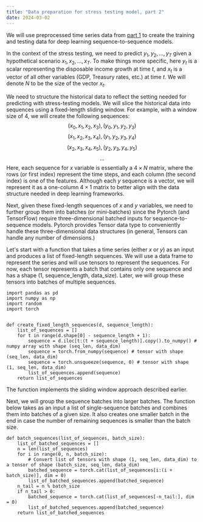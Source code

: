 ```yaml
---
title: "Data preparation for stress testing model, part 2"
date: 2024-03-02
---
```


We will use preprocessed time series data from <a href="2024-03-01-data-preparation-for-stress-testing-model-part-1.md">part 1</a> to create the training and testing data for deep learning sequence-to-sequence models.

In the context of the stress testing, we need to predict $y_1, y_2, ..., y_T$ given a hypothetical scenario $x_1, x_2, ..., x_T$. To make things more specific, here $y_t$ is a scalar representing the disposable income growth at time $t$, and $x_t$ is a vector of all other variables (GDP, Treasury rates, etc.) at time $t$. We will denote $N$ to be the size of the vector $x_t$.

We need to structure the historical data to reflect the setting needed for predicting with stress-testing models. We will slice the historical data into sequences using a fixed-length sliding window. For example, with a window size of 4, we will create the following sequences:
$$(x_0, x_1, x_2, x_3), (y_0, y_1, y_2, y_3)$$
$$(x_1, x_2, x_3, x_4), (y_1, y_2, y_3, y_4)$$
$$(x_2, x_3, x_4, x_5), (y_2, y_3, y_4, y_5)$$
$$...$$
Here, each sequence for $x$ variable is essentially a $4\times N$ matrix, where the rows (or first index) represent the time steps, and each column (the second index) is one of the features. Although each $y$ sequence is a vector, we will represent it as a one-column $4\times 1$ matrix to better align with the data structure needed in deep learning frameworks.

Next, given these fixed-length sequences of $x$ and $y$ variables, we need to further group them into batches (or mini-batches) since the Pytorch (and TensorFlow) require three-dimensional batched inputs for sequence-to-sequence models. Pytorch provides Tensor data type to conveniently handle these three-dimensional data structures (in general, Tensors can handle any number of dimensions.)

Let's start with a function that takes a time series (either $x$ or $y$) as an input and produces a list of fixed-length sequences. We will use a data frame to represent the series and will use tensors to represent the sequences. For now, each tensor represents a batch that contains only one sequence and has a shape (1, sequence_length, data_size). Later, we will group these tensors into batches of multiple sequences.

```Python3
import pandas as pd
import numpy as np
import random
import torch


def create_fixed_length_sequences(d, sequence_length):
    list_of_sequences = []
    for t in range(d.shape[0] - sequence_length + 1):
        sequence = d.iloc[t:(t + sequence_length)].copy().to_numpy() # numpy array with shape (seq_len, data_dim)
        sequence = torch.from_numpy(sequence) # tensor with shape (seq_len, data_dim)
        sequence = torch.unsqueeze(sequence, 0) # tensor with shape (1, seq_len, data_dim)
        list_of_sequences.append(sequence)
    return list_of_sequences
```
The function implements the sliding window approach described earlier.

Next, we will group the sequence batches into larger batches. The function below takes as an input a list of single-sequence batches and combines them into batches of a given size. It also creates one smaller batch in the end in case the number of remaining sequences is smaller than the batch size.

```Python3
def batch_sequences(list_of_sequences, batch_size):
    list_of_batched_sequences = []
    n = len(list_of_sequences)
    for i in range(0, n, batch_size):
        # Convert list of tensors with shape (1, seq_len, data_dim) to a tensor of shape (batch_size, seq_len, data_dim)
        batched_sequence = torch.cat(list_of_sequences[i:(i + batch_size)], dim = 0)
        list_of_batched_sequences.append(batched_sequence)
    n_tail = n % batch_size
    if n_tail > 0:
        batched_sequence = torch.cat(list_of_sequences[-n_tail:], dim = 0)
        list_of_batched_sequences.append(batched_sequence)
    return list_of_batched_sequences
```
